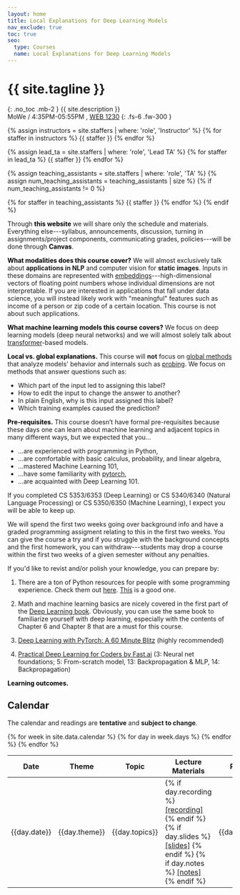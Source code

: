 ```yaml
---
layout: home
title: Local Explanations for Deep Learning Models
nav_exclude: true
toc: true
seo:
  type: Courses
  name: Local Explanations for Deep Learning Models
---
```


# {{ site.tagline }}
{: .no_toc .mb-2 }
{{ site.description }}
<br>
MoWe / 4:35PM-05:55PM	, [WEB 1230](https://map.utah.edu/index.html?code=WEB) 
{: .fs-6 .fw-300 }

{% assign instructors = site.staffers | where: 'role', 'Instructor' %}
{% for staffer in instructors %}
{{ staffer }}
{% endfor %}

{% assign lead_ta = site.staffers | where: 'role', 'Lead TA' %}
{% for staffer in lead_ta %}
{{ staffer }}
{% endfor %}

{% assign teaching_assistants = site.staffers | where: 'role', 'TA' %}
{% assign num_teaching_assistants = teaching_assistants | size %}
{% if num_teaching_assistants != 0 %}

{% for staffer in teaching_assistants %}
{{ staffer }}
{% endfor %}
{% endif %}


Through **<span style="color: black;">this website</span>** we will share only the schedule and materials. Everything else---syllabus, announcements, discussion, turning in assignments/project components, communicating grades, policies---will be done through **<span style="color: black;">Canvas</span>**.

**<span style="color: black;">What modalities does this course cover?</span>** We will almost exclusively talk about **applications in NLP** and computer vision for **static images**. Inputs in these domains are represented with [embeddings](https://course18.fast.ai/lessonsml1/lesson11.html)---high-dimensional vectors of floating point numbers whose individual dimensions are not interpretable. If you are interested in applications that fall under data science, you will instead likely work with "meaningful" features such as income of a person or zip code of a certain location. This course is not about such applications. 

**<span style="color: black;">What machine learning models this course covers?</span>** We focus on deep learning models (deep neural networks) and we will almost solely talk about [transformer](http://jalammar.github.io/illustrated-transformer/)-based models.  

**<span style="color: black;">Local vs. global explanations.</span>** This course will **not** focus on [global methods](https://christophm.github.io/interpretable-ml-book/scope-of-interpretability.html) that analyze models'  behavior and internals such as [probing](https://nlp.stanford.edu/~johnhew/interpreting-probes.html). We focus on methods that answer questions such as: 

* Which part of the input led to assigning this label?             
* How to edit the input to change the answer to another?                           
* In plain English, why is this input assigned this label?                   
* Which training examples caused the prediction?   

**<span style="color: black;">Pre-requisites.</span>** This course doesn’t have formal pre-requisites because these days one can learn about machine learning and adjacent topics in many different ways, but we expected that you...

* ...are experienced with programming in Python, 
* ...are comfortable with basic calculus, probability, and linear algebra, 
* ...mastered Machine Learning 101, 
* ...have some familiarity with [pytorch](https://pytorch.org/), 
* ...are acquainted with Deep Learning 101. 

If you completed CS 5353/6353 (Deep Learning) or CS 5340/6340 (Natural Language Processing) or CS 5350/6350 (Machine Learning), I expect you will be able to keep up. 

We will spend the first two weeks going over background info and have a graded programming assigment relating to this in the first two weeks. You can give the course a try and if you struggle with the background concepts and the first homework, you can withdraw---students may drop a course within the first two weeks of a given semester without any penalties. 

If you'd like to revist and/or polish your knowledge, you can prepare by:

1. There are a ton of Python resources for people with some programming experience. Check them out [here](https://wiki.python.org/moin/BeginnersGuide/Programmers). [This](https://www.learnpython.org/) is a good one.

2. Math and machine learning basics are nicely covered in the first part of the [Deep Learning book](https://www.deeplearningbook.org/). Obviously, you can use the same book to familiarize yourself with deep learning, especially with the contents of Chapter 6 and Chapter 8 that are a must for this course. 

3. [Deep Learning with PyTorch: A 60 Minute Blitz](https://pytorch.org/tutorials/beginner/deep_learning_60min_blitz.html) (highly recommended)

4. [Practical Deep Learning for Coders by Fast.ai](https://course.fast.ai/) (3: Neural net foundations; 5: From-scratch model, 13: Backpropagation & MLP, 14: Backpropagation)


**<span style="color: black;">Learning outcomes.</span>** 



## Calendar

The calendar and readings are **tentative** and **subject to change**.

<table>
  <thead>
  <tr>
    <th>Date</th>
    <th>Theme</th>
    <th>Topic</th>
    <th>Lecture Materials</th>
    <th>Readings</th>
    <th>Work due</th>
  </tr>
  </thead>
  <tbody>
  {% for week in site.data.calendar %}
    {% for day in week.days %}
      <tr>
        <td>{{day.date}}</td>
        <td class="cal-content">{{day.theme}}</td>
        <td class="cal-content">{{day.topics}}</td>
        <td class="cal-content">
          {% if day.recording %}
            <a href="{{day.recording}}" class="cal-content-link">[recording]</a>
          {% endif %}
          {% if day.slides %}
            <a href="{{day.slides}}" class="cal-content-link">[slides]</a>
          {% endif %}
          {% if day.notes %}
            <a href="{{day.notes}}" class="cal-content-link">[notes]</a>
          {% endif %}
        </td>
        <td class="cal-content">{{day.readings}}</td>
        <td class="cal-content">{{day.due}}</td>
      </tr>
    {% endfor %}
  {% endfor %}
  </tbody>
</table>